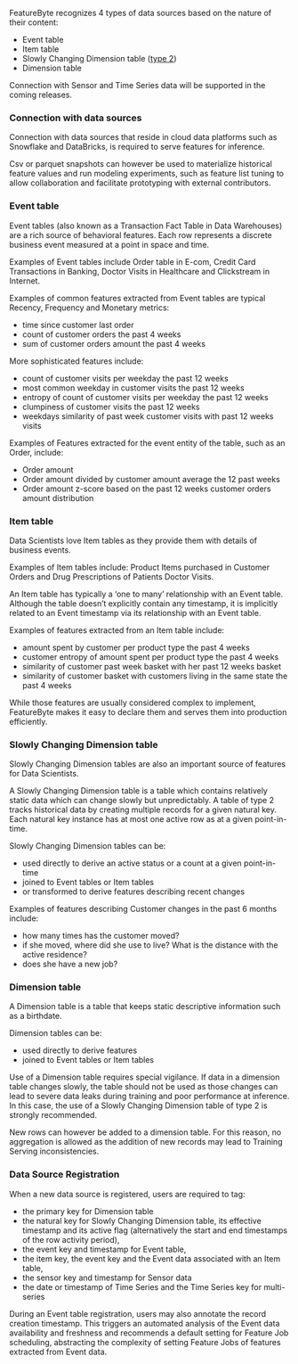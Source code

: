 FeatureByte recognizes 4 types of data sources based on the nature of their content:

* Event table
* Item table
* Slowly Changing Dimension table ([type 2](https://en.wikipedia.org/wiki/Slowly_changing_dimension#Type_2:_add_new_row))
* Dimension table

Connection with Sensor and Time Series data will be supported in the coming releases.

### Connection with data sources
Connection with data sources that reside in cloud data platforms such as Snowflake and DataBricks, is required to serve features for inference. 

Csv or parquet snapshots can however be used to materialize historical feature values and run modeling experiments, such as feature list tuning to allow collaboration and facilitate prototyping with external contributors.

### Event table
Event tables (also known as a Transaction Fact Table in Data Warehouses) are a rich source of behavioral features. Each row represents a discrete business event measured at a point in space and time.

Examples of Event tables include Order table in E-com, Credit Card Transactions in Banking, Doctor Visits in Healthcare and Clickstream in Internet.

Examples of common features extracted from Event tables are typical Recency, Frequency and Monetary metrics:

* time since customer last order
* count of customer orders the past 4 weeks
* sum of customer orders amount the past 4 weeks

More sophisticated features include:

* count of customer visits per weekday the past 12 weeks
* most common weekday in customer visits the past 12 weeks
* entropy of count of customer visits per weekday the past 12 weeks
* clumpiness of customer visits the past 12 weeks
* weekdays similarity of past week customer visits with past 12 weeks visits

Examples of Features extracted for the event entity of the table, such as an Order, include:

* Order amount
* Order amount divided by customer amount average the 12 past weeks
* Order amount z-score based on the past 12 weeks customer orders amount distribution 

### Item table
Data Scientists love Item tables as they provide them with details of business events.

Examples of Item tables include: Product Items purchased in Customer Orders and Drug Prescriptions of Patients Doctor Visits.

An Item table has typically a ‘one to many’ relationship with an Event table. Although the table doesn’t explicitly contain any timestamp, it is implicitly related to an Event timestamp via its relationship with an Event table.

Examples of features extracted from an Item table include:

* amount spent by customer per product type the past 4 weeks
* customer entropy of amount spent per product type the past 4 weeks
* similarity of customer past week basket with her past 12 weeks basket
* similarity of customer basket with customers living in the same state the past 4 weeks 

While those features are usually considered complex to implement, FeatureByte makes it easy to declare them and serves them into production efficiently.

### Slowly Changing Dimension table
Slowly Changing Dimension tables are also an important source of features for Data Scientists.

A Slowly Changing Dimension table is a table which contains relatively static data which can change slowly but unpredictably. A table of type 2 tracks historical data by creating multiple records for a given natural key. Each natural key instance has at most one active row as at a given point-in-time.

Slowly Changing Dimension tables can be:

* used directly to derive an active status or a count at a given point-in-time
* joined to Event tables or Item tables
* or transformed to derive features describing recent changes

Examples of features describing Customer changes in the past 6 months include:

* how many times has the customer moved?
* if she moved, where did she use to live? What is the distance with the active residence?
* does she have a new job?

### Dimension table
A Dimension table is a table that keeps static descriptive information such as a birthdate.

Dimension tables can be:

* used directly to derive features
* joined to Event tables or Item tables

Use of a Dimension table requires special vigilance. If data in a dimension table changes slowly, the table should not be used as those changes can lead to severe data leaks during training and poor performance at inference. In this case, the use of a Slowly Changing Dimension table of type 2 is strongly recommended.

New rows can however be added to a dimension table.  For this reason, no aggregation is allowed as the addition of new records may lead to Training Serving inconsistencies.

### Data Source Registration
When a new data source is registered, users are required to tag:

* the primary key for Dimension table
* the natural key for Slowly Changing Dimension table, its effective timestamp and its active flag (alternatively the start and end timestamps of the row activity period),
* the event key and timestamp for Event table,
* the item key, the event key and the Event data associated with an Item table,
* the sensor key and timestamp for Sensor data
* the date or timestamp of Time Series and the Time Series key for multi-series  

During an Event table registration, users may also annotate the record creation timestamp. This triggers an automated analysis of the Event data availability and freshness and recommends a default setting for Feature Job scheduling, abstracting the complexity of setting Feature Jobs of features extracted from Event data.
